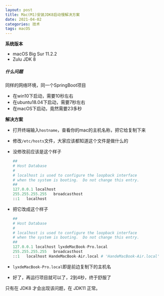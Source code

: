 ```yaml
---
layout: post
title: Mac(M1)安装JDK8启动慢解决方案
date: 2021-04-02
categories: 技术
tags: macOS
---
```


**系统版本**

- macOS Big Sur 11.2.2
- Zulu JDK 8

##### 什么问题

同样的网络环境，同一个SpringBoot项目

- 在win10下启动，需要10秒左右
- 在ubuntu18.04下启动，需要7秒左右
- 在macOS下启动，竟然需要23多秒

**解决方案**

- 打开终端输入`hostname`，查看你的mac的主机名称，把它给复制下来

- 修改`/etc/hosts`文件，大家应该都知道这个文件是做什么的

- 没修改前应该是这个样子

  ```python
  ##
  # Host Database
  #
  # localhost is used to configure the loopback interface
  # when the system is booting.  Do not change this entry.
  ##
  127.0.0.1	localhost
  255.255.255.255	broadcasthost
  ::1	localhost
  ```

- 把它改成这个样子

  ```python
  ##
  # Host Database
  #
  # localhost is used to configure the loopback interface
  # when the system is booting.  Do not change this entry.
  ##
  127.0.0.1	localhost lyxdeMacBook-Pro.local
  255.255.255.255	broadcasthost
  ::1	localhost HandeMacBook-Air.local # 'HandeMacBook-Air.local'  替换为你的主机名
  ```

- `lyxdeMacBook-Pro.local`即是前边复制下的主机名

- 好了，再运行项目就可以了，2到4秒，终于舒服了

只有在 JDK8 才会出现该问题，在 JDK11 正常。